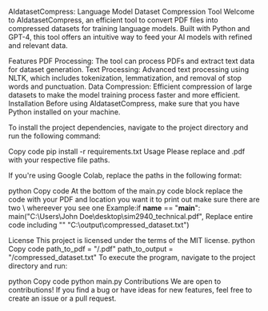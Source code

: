 AIdatasetCompress: Language Model Dataset Compression Tool
Welcome to AIdatasetCompress, an efficient tool to convert PDF files into compressed datasets for training language models. Built with Python and GPT-4, this tool offers an intuitive way to feed your AI models with refined and relevant data.

Features
PDF Processing: The tool can process PDFs and extract text data for dataset generation.
Text Processing: Advanced text processing using NLTK, which includes tokenization, lemmatization, and removal of stop words and punctuation.
Data Compression: Efficient compression of large datasets to make the model training process faster and more efficient.
Installation
Before using AIdatasetCompress, make sure that you have Python installed on your machine.

To install the project dependencies, navigate to the project directory and run the following command:

Copy code
pip install -r requirements.txt
Usage
Please replace <Your Directory> and <Your PDF File>.pdf with your respective file paths.

If you're using Google Colab, replace the paths in the following format:

python
Copy code
At the bottom of the main.py code block replace the code with your PDF and location you want it to print out make sure there are two \\ whereever you see one
Example:if __name__ == "__main__":
    main("C:\\Users\\John Doe\\desktop\\sim2940_technical.pdf",  Replace entire code including ""
         "C:\\output\\compressed_dataset.txt")

License
This project is licensed under the terms of the MIT license.
python
Copy code
path_to_pdf = "<Your Directory>/<Your PDF File>.pdf"
path_to_output = "<Your Directory>/compressed_dataset.txt"
To execute the program, navigate to the project directory and run:

python
Copy code
python main.py
Contributions
We are open to contributions! If you find a bug or have ideas for new features, feel free to create an issue or a pull request.



